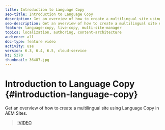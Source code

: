 ```yaml
---
title: Introduction to Language Copy
seo-title: Introduction to Language Copy
description: Get an overview of how to create a multilingual site using Language Copy in AEM Sites
seo-description: Get an overview of how to create a multilingual site using Language Copy in AEM Sites
feature: language-copy, live-copy, multi-site-manager
topics: localization, authoring, content-architecture
audience: all
doc-type: feature video
activity: use
version: 6.3, 6.4, 6.5, cloud-service
kt: 5370
thumbnail: 36487.jpg
---
```


# Introduction to Language Copy {#introduction-language-copy}

Get an overview of how to create a multilingual site using Language Copy in AEM Sites.

>[!VIDEO](https://video.tv.adobe.com/v/36487?quality=12&learn=on)
